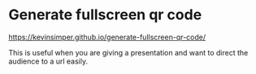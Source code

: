 # Generate fullscreen qr code

https://kevinsimper.github.io/generate-fullscreen-qr-code/

This is useful when you are giving a presentation and want to direct the audience to a url easily.
